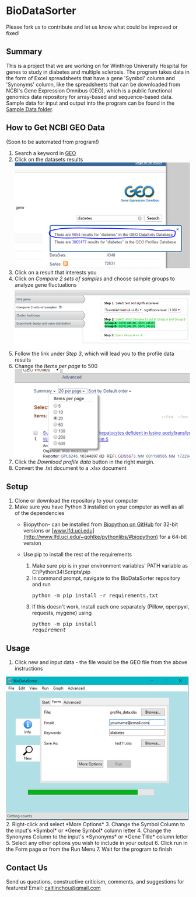 # BioDataSorter

Please fork us to contribute and let us know what could be improved or fixed!

## Summary

This is a project that we are working on for Winthrop University Hospital for genes to study in diabetes and multiple
sclerosis. The program takes data in the form of Excel spreadsheets that have a gene 'Symbol' column and 'Synonyms'
column, like the spreadsheets that can be downloaded from NCBI's Gene Expression Omnibus (GEO), which is a public
functional genomics data repository for array-based and sequence-based data. Sample data for input and output into the
program can be found in the [Sample Data folder](https://github.com/BioDataSorter/BioDataSorter/tree/master/Sample%20Data).

## How to Get NCBI GEO Data
(Soon to be automated from program!)  
1. Search a keyword in [GEO](http://www.ncbi.nlm.nih.gov/geo)  
2. Click on the datasets results  
![Alt](./images/readme/howtousegeo.PNG)  
3. Click on a result that interests you  
4. Click on *Compare 2 sets of samples* and choose sample groups to analyze gene fluctuations  
![Alt](./images/readme/data_analysis_tools.PNG)  
5. Follow the link under *Step 3*, which will lead you to the profile data results  
6. Change the *Items per page* to 500  
![Alt](./images/readme/items_per_page.PNG)  
7. Click the *Download profile data* button in the right margin.  
8. Convert the .txt document to a .xlsx document  

## Setup
1. Clone or download the repository to your computer  
2. Make sure you have Python 3 installed on your computer as well as all of the dependencies  
    * Biopython- can be installed from [Biopython on GitHub](https://github.com/biopython/DIST) for
    32-bit versions or [www.lfd.uci.edu](http://www.lfd.uci.edu/~gohlke/pythonlibs/#biopython) for a 64-bit version  

    * Use pip to install the rest of the requirements  
        1. Make sure pip is in your environment variables' PATH variable as C:\Python34\Scripts\pip  
        2. In command prompt, navigate to the BioDataSorter repository and run <pre>python -m pip install -r requirements.txt</pre>
        3. If this doesn't work, install each one separately (Pillow, openpyxl, requests, mygene) using <pre>python -m pip install _requirement_</pre>

## Usage
1. Click new and input data - the file would be the GEO file from the above instructions  
<img src="./images/readme/window.png"  width="500px" />  
2. Right-click and select *More Options*  
3. Change the Symbol Column to the input's *Symbol* or *Gene Symbol* column letter  
4. Change the Synonyms Column to the input's *Synonyms* or *Gene Title* column letter  
5. Select any other options you wish to include in your output  
6. Click run in the Form page or from the Run Menu  
7. Wait for the program to finish  

## Contact Us
Send us questions, constructive criticism, comments, and suggestions for features!
Email: caitlinchou@gmail.com
